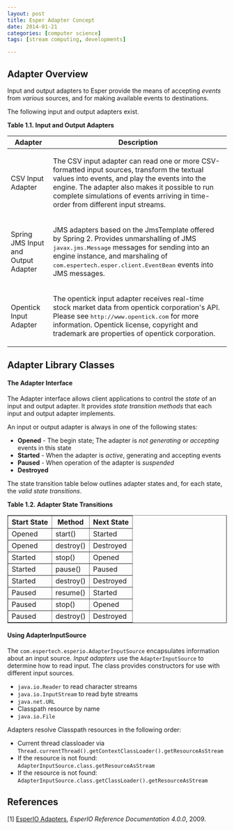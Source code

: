 ```yaml
---
layout: post
title: Esper Adapter Concept
date: 2014-01-21
categories: [computer science]
tags: [stream computing, developments]

---
```



Adapter Overview
---

Input and output adapters to Esper provide the means of accepting *events* from *various* sources, and for making available events to destinations.

The following input and output adapters exist. 

<div class="table"><a name="adapter-available"></a><p class="title"><b>Table&nbsp;1.1.&nbsp;Input and Output Adapters</b></p><table summary="Input and Output Adapters"><colgroup><col><col></colgroup><thead><tr><th>Adapter</th><th>Description</th></tr></thead><tbody><tr><td>CSV Input Adapter</td><td><p>
							The CSV input adapter can read one or more CSV-formatted input sources, transform the textual values into events, and play the events into the engine. The adapter also makes it possible to run complete simulations of events arriving in time-order from different input streams.
						</p></td></tr><tr><td>Spring JMS Input and Output Adapter</td><td><p>
							JMS adapters based on the JmsTemplate offered by Spring 2. Provides unmarshalling of JMS <tt class="literal">javax.jms.Message</tt> messages for sending into an engine instance, and marshaling of <tt class="literal">com.espertech.esper.client.EventBean</tt> events into JMS messages.
						</p></td></tr><tr><td>Opentick Input Adapter</td><td><p>
							The opentick input adapter receives real-time stock market data from opentick corporation's API. Please see <tt class="literal">http://www.opentick.com</tt> for more information. Opentick license, copyright and trademark are properties of opentick corporation.
						</p></td></tr></tbody></table>


Adapter Library Classes
---

#### The Adapter Interface
The Adapter interface allows client applications to control the *state* of an input and output adapter. It provides *state transition methods* that each input and output adapter implements.

An input or output adapter is always in one of the following states:

* **Opened** - The begin state; The adapter is *not generating* or *accepting* events in this state  
* **Started** - When the adapter is *active*, generating and accepting events  
* **Paused** - When operation of the adapter is *suspended*
* **Destroyed** 

The state transition table below outlines adapter states and, for each state, the *valid state transitions*.

<div class="table"><a name="adapter-states"></a><p class="title"><b>Table&nbsp;1.2.&nbsp;Adapter State Transitions</b></p><table summary="Adapter State Transitions" border="1"><colgroup><col><col><col></colgroup><thead><tr><th>Start State</th><th>Method</th><th>Next State</th></tr></thead><tbody><tr><td>Opened</td><td>start()</td><td>Started</td></tr><tr><td>Opened</td><td>destroy()</td><td>Destroyed</td></tr><tr><td>Started</td><td>stop()</td><td>Opened</td></tr><tr><td>Started</td><td>pause()</td><td>Paused</td></tr><tr><td>Started</td><td>destroy()</td><td>Destroyed</td></tr><tr><td>Paused</td><td>resume()</td><td>Started</td></tr><tr><td>Paused</td><td>stop()</td><td>Opened</td></tr><tr><td>Paused</td><td>destroy()</td><td>Destroyed</td></tr></tbody></table>
    
#### Using AdapterInputSource

The `com.espertech.esperio.AdapterInputSource` encapsulates information about an input source. *Input adapters* use the `AdapterInputSource` to determine how to read input. The class provides constructors for use with different input sources.

* `java.io.Reader` to read character streams  
* `java.io.InputStream` to read byte streams  
* `java.net.URL`  
* Classpath resource by name  
* `java.io.File` 

Adapters resolve Classpath resources in the following order:

* Current thread classloader via `Thread.currentThread().getContextClassLoader().getResourceAsStream`  
* If the resource is not found: `AdapterInputSource.class.getResourceAsStream`  
* If the resource is not found: `AdapterInputSource.class.getClassLoader().getResourceAsStream`

References
---
[1] [EsperIO Adapters](http://esper.codehaus.org/esperio-4.0.0/doc/reference/en/html_single/index.html#adapter_overview), *EsperIO Reference Documentation 4.0.0*, 2009.